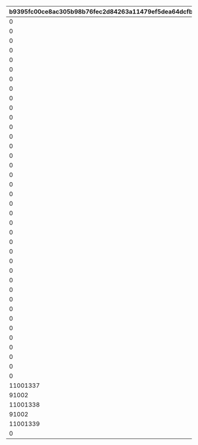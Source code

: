 |b9395fc00ce8ac305b98b76fec2d84263a11479ef5dea64dcfb0ad525a5b374c|bf3109bddc38cfb29adde9b382cf90077f2f27ce26680d80ae3bad40f3ec5c6e|6c6bd4a19de257c24163be8ac3eafd664cd11c4940edeb537710ac869d504cc1|7e7e471b827a22ad5bc69c01e608ca9a91ba9997c71d702d0daa0702aae759af|08eb231d53f4e9081de3977bfc6da1bd25c76ecf2940b04f391caaec52a99623|c4bff29a2d7ad9a49a0a445ba6ccec8e33b428ff7fd6cc9cc8465e286cc8526f|ea2f529e81d9cf79a56d4831fc9e9214a5094004fe38aef5c2cf8b8229f4f02f|6d8f34de01ebac343f6a4d838ba1f0812770f474ddc4cddb6989d7913ea2adf1|
| --- | --- | --- | --- | --- | --- | --- | --- |
|0|24|3050100|10101020|0|1|1|1|
|0|24|4010200|0|0|2|1|2|
|0|24|3030200|10401020|0|3|1|3|
|0|24|3050200|10401020|0|4|1|4|
|0|24|3040200|10401020|0|5|1|5|
|0|24|3020200|10401020|0|6|1|6|
|0|24|4010300|0|0|7|1|7|
|0|24|3030100|10101020|0|101|1|8|
|0|24|3010201|0|0|102|1|9|
|0|24|3020201|0|0|103|1|10|
|0|24|3010301|0|0|104|1|11|
|0|24|3030301|0|0|105|1|12|
|0|24|3040301|0|0|106|1|13|
|0|24|3050301|0|0|107|1|14|
|0|24|3020301|0|0|108|1|15|
|0|24|3030300|10401050|0|109|1|16|
|0|24|3040300|10401050|0|110|1|17|
|0|24|3050300|10401050|0|111|1|18|
|0|24|3020300|10401050|0|112|1|19|
|0|24|3010100|10101020|0|201|1|20|
|0|24|3020100|10101020|0|202|1|21|
|0|24|3030100|10101020|0|203|1|22|
|0|24|3040100|10101020|0|204|1|23|
|0|24|3050100|10101020|0|205|1|24|
|0|24|3010200|10101020|0|206|1|25|
|0|24|3020200|10101020|0|207|1|26|
|0|24|3030200|10101020|0|208|1|27|
|0|24|3040200|10101020|0|209|1|28|
|0|24|3050200|10101020|0|210|1|29|
|0|24|1010301|0|112|401|1|30|
|0|24|1020301|0|203|402|1|31|
|0|24|1030301|0|306|403|1|32|
|0|24|1040301|0|401|404|1|33|
|0|24|1050301|0|508|405|1|34|
|0|24|1020301|20101050|209|406|1|35|
|0|24|1030301|20101050|306|407|1|36|
|0|24|1040301|20101050|407|408|1|37|
|0|24|1050301|20101050|501|409|1|38|
|11001337|15|0|0|0|600|1|39|
|91002|8|0|0|0|600|150|40|
|11001338|15|0|0|0|700|1|41|
|91002|8|0|0|0|799|150|42|
|11001339|15|0|0|0|800|1|43|
|0|24|0|0|0|999|1|44|
